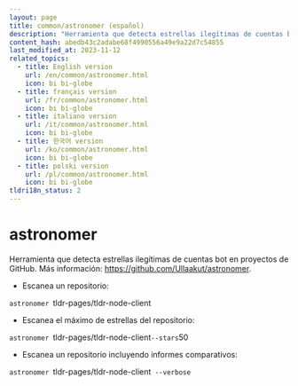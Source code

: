 ```yaml
---
layout: page
title: common/astronomer (español)
description: "Herramienta que detecta estrellas ilegítimas de cuentas bot en proyectos de GitHub."
content_hash: abedb43c2adabe68f4990556a49e9a22d7c54855
last_modified_at: 2023-11-12
related_topics:
  - title: English version
    url: /en/common/astronomer.html
    icon: bi bi-globe
  - title: français version
    url: /fr/common/astronomer.html
    icon: bi bi-globe
  - title: italiano version
    url: /it/common/astronomer.html
    icon: bi bi-globe
  - title: 한국어 version
    url: /ko/common/astronomer.html
    icon: bi bi-globe
  - title: polski version
    url: /pl/common/astronomer.html
    icon: bi bi-globe
tldri18n_status: 2
---
```

# astronomer

Herramienta que detecta estrellas ilegítimas de cuentas bot en proyectos de GitHub.
Más información: <https://github.com/Ullaakut/astronomer>.

- Escanea un repositorio:

`astronomer `<span class="tldr-var badge badge-pill bg-dark-lm bg-white-dm text-white-lm text-dark-dm font-weight-bold">tldr-pages/tldr-node-client</span>

- Escanea el máximo de estrellas del repositorio:

`astronomer `<span class="tldr-var badge badge-pill bg-dark-lm bg-white-dm text-white-lm text-dark-dm font-weight-bold">tldr-pages/tldr-node-client</span>` --stars `<span class="tldr-var badge badge-pill bg-dark-lm bg-white-dm text-white-lm text-dark-dm font-weight-bold">50</span>

- Escanea un repositorio incluyendo informes comparativos:

`astronomer `<span class="tldr-var badge badge-pill bg-dark-lm bg-white-dm text-white-lm text-dark-dm font-weight-bold">tldr-pages/tldr-node-client</span>` --verbose`

